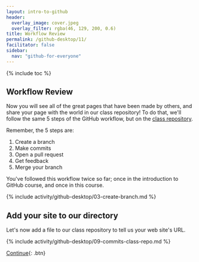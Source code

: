 ```yaml
---
layout: intro-to-github
header:
  overlay_image: cover.jpeg
  overlay_filter: rgba(46, 129, 200, 0.6)
title: Workflow Review
permalink: /github-desktop/11/
facilitator: false
sidebar:
  nav: "github-for-everyone"
---
```


{% include toc %}

## Workflow Review

Now you will see all of the great pages that have been made by others, and share your page with the world in our class repository! To do that, we'll follow the same 5 steps of the GitHub workflow, but on the [class repository](https://github.com/githubschool/open-enrollment-classes-introduction-to-github).

Remember, the 5 steps are:

1. Create a branch
2. Make commits
3. Open a pull request
4. Get feedback
5. Merge your branch

You've followed this workflow twice so far; once in the introduction to GitHub course, and once in this course.

{% include activity/github-desktop/03-create-branch.md %}

## Add your site to our directory

Let's now add a file to our class repository to tell us your web site's URL.

{% include activity/github-desktop/09-commits-class-repo.md %}



[Continue](../12/){: .btn}
